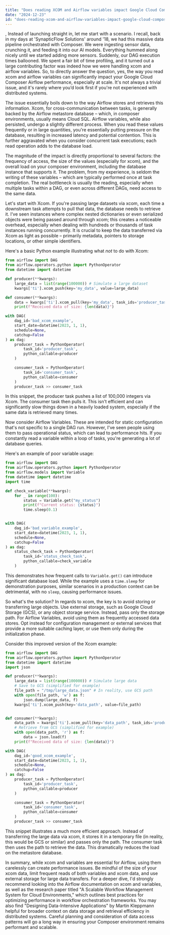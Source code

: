 ```yaml
---
title: "Does reading XCOM and Airflow variables impact Google Cloud Composer Airflow performance?"
date: "2024-12-23"
id: "does-reading-xcom-and-airflow-variables-impact-google-cloud-composer-airflow-performance"
---
```


,  Instead of launching straight in, let me start with a scenario. I recall, back in my days at 'SynapticFlow Solutions' around '18, we had this massive data pipeline orchestrated with Composer. We were ingesting sensor data, crunching it, and feeding it into our AI models. Everything hummed along nicely until we started adding more sensors. Suddenly, our DAG execution times ballooned. We spent a fair bit of time profiling, and it turned out a large contributing factor was indeed how we were handling xcom and airflow variables. So, to directly answer the question, yes, the way you read xcom and airflow variables can significantly impact your Google Cloud Composer Airflow performance, especially at scale. It's not always a trivial issue, and it's rarely where you’d look first if you're not experienced with distributed systems.

The issue essentially boils down to the way Airflow stores and retrieves this information. Xcom, for cross-communication between tasks, is generally backed by the Airflow metastore database – which, in composer environments, usually means Cloud SQL. Airflow variables, while also persisted, undergo a slightly different process. When you read these values frequently or in large quantities, you're essentially putting pressure on the database, resulting in increased latency and potential contention. This is further aggravated when you consider concurrent task executions; each read operation adds to the database load.

The magnitude of the impact is directly proportional to several factors: the frequency of access, the size of the values (especially for xcom), and the overall load on your composer environment, including the database instance that supports it. The problem, from my experience, is seldom the writing of these variables – which are typically performed once at task completion. The real bottleneck is usually the reading, especially when multiple tasks within a DAG, or even across different DAGs, need access to the same data.

Let's start with Xcom. If you're passing large datasets via xcom, each time a downstream task attempts to pull that data, the database needs to retrieve it. I’ve seen instances where complex nested dictionaries or even serialized objects were being passed around through xcom; this creates a noticeable overhead, especially when dealing with hundreds or thousands of task instances running concurrently. It is crucial to keep the data transferred via Xcom as light as possible – primarily metadata, pointers to storage locations, or other simple identifiers.

Here's a basic Python example illustrating what *not* to do with Xcom:

```python
from airflow import DAG
from airflow.operators.python import PythonOperator
from datetime import datetime

def producer(**kwargs):
    large_data = list(range(100000)) # Simulate a large dataset
    kwargs['ti'].xcom_push(key='my_data', value=large_data)

def consumer(**kwargs):
    data = kwargs['ti'].xcom_pull(key='my_data', task_ids='producer_task')
    print(f"Received data of size: {len(data)}")

with DAG(
    dag_id='bad_xcom_example',
    start_date=datetime(2023, 1, 1),
    schedule=None,
    catchup=False
) as dag:
    producer_task = PythonOperator(
        task_id='producer_task',
        python_callable=producer
    )

    consumer_task = PythonOperator(
        task_id='consumer_task',
        python_callable=consumer
    )
    producer_task >> consumer_task
```

In this snippet, the producer task pushes a list of 100,000 integers via Xcom. The consumer task then pulls it. This isn't efficient and can significantly slow things down in a heavily loaded system, especially if the same data is retrieved many times.

Now consider Airflow Variables. These are intended for static configuration that's not specific to a single DAG run. However, I've seen people using them to pass operational status, which can lead to performance hits. If you constantly read a variable within a loop of tasks, you're generating a lot of database queries.

Here's an example of poor variable usage:

```python
from airflow import DAG
from airflow.operators.python import PythonOperator
from airflow.models import Variable
from datetime import datetime
import time

def check_variable(**kwargs):
    for _ in range(100):
        status = Variable.get("my_status")
        print(f"Current status: {status}")
        time.sleep(0.1)


with DAG(
    dag_id='bad_variable_example',
    start_date=datetime(2023, 1, 1),
    schedule=None,
    catchup=False
) as dag:
    status_check_task = PythonOperator(
        task_id='status_check_task',
        python_callable=check_variable
    )
```

This demonstrates how frequent calls to `Variable.get()` can introduce significant database load. While the example uses a `time.sleep` for demonstration purposes, similar scenarios in a production context can be detrimental, with no `sleep`, causing performance issues.

So what's the solution? In regards to xcom, the key is to avoid storing or transferring large objects. Use external storage, such as Google Cloud Storage (GCS), or any object storage service. Instead, pass only the storage path. For Airflow Variables, avoid using them as frequently accessed data stores. Opt instead for configuration management or external services that provide a more suitable caching layer, or use them only during the initialization phase.

Consider this improved version of the Xcom example:

```python
from airflow import DAG
from airflow.operators.python import PythonOperator
from datetime import datetime
import json

def producer(**kwargs):
    large_data = list(range(100000)) # Simulate large data
    # Save to GCS (simplified for example)
    file_path = "/tmp/large_data.json" # In reality, use GCS path
    with open(file_path, 'w') as f:
        json.dump(large_data, f)
    kwargs['ti'].xcom_push(key='data_path', value=file_path)


def consumer(**kwargs):
    data_path = kwargs['ti'].xcom_pull(key='data_path', task_ids='producer_task')
    # Retrieve from GCS (simplified for example)
    with open(data_path, 'r') as f:
        data = json.load(f)
    print(f"Received data of size: {len(data)}")

with DAG(
    dag_id='good_xcom_example',
    start_date=datetime(2023, 1, 1),
    schedule=None,
    catchup=False
) as dag:
    producer_task = PythonOperator(
        task_id='producer_task',
        python_callable=producer
    )

    consumer_task = PythonOperator(
        task_id='consumer_task',
        python_callable=consumer
    )
    producer_task >> consumer_task
```

This snippet illustrates a much more efficient approach. Instead of transferring the large data via xcom, it stores it in a temporary file (in reality, this would be GCS or similar) and passes only the path. The consumer task then uses the path to retrieve the data. This dramatically reduces the load on the metastore database.

In summary, while xcom and variables are essential for Airflow, using them carelessly can create performance issues. Be mindful of the size of your xcom data, limit frequent reads of both variables and xcom data, and use external storage for large data transfers. For a deeper dive, I'd strongly recommend looking into the Airflow documentation on xcom and variables, as well as the research paper titled "A Scalable Workflow Management System for Cloud Environments," which outlines best practices for optimizing performance in workflow orchestration frameworks. You may also find "Designing Data-Intensive Applications" by Martin Kleppmann helpful for broader context on data storage and retrieval efficiency in distributed systems. Careful planning and consideration of data access patterns will go a long way in ensuring your Composer environment remains performant and scalable.

